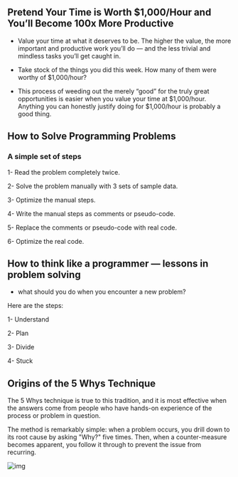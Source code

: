 ## Pretend Your Time is Worth $1,000/Hour and You’ll Become 100x More Productive

- Value your time at what it deserves to be. The higher the value, the more important and productive work you’ll do — and the less trivial and mindless tasks you’ll get caught in.

- Take stock of the things you did this week. How many of them were worthy of $1,000/hour?

- This process of weeding out the merely “good” for the truly great opportunities is easier when you value your time at $1,000/hour. Anything you can honestly justify doing for $1,000/hour is probably a good thing.

## How to Solve Programming Problems

### A simple set of steps

1- Read the problem completely twice.

2- Solve the problem manually with 3 sets of sample data.

3- Optimize the manual steps.

4- Write the manual steps as comments or pseudo-code.

5- Replace the comments or pseudo-code with real code.

6- Optimize the real code.

## How to think like a programmer — lessons in problem solving

- what should you do when you encounter a new problem?

Here are the steps:

1- Understand

2- Plan

3- Divide

4- Stuck

## Origins of the 5 Whys Technique

The 5 Whys technique is true to this tradition, and it is most effective when the answers come from people who have hands-on experience of the process or problem in question.

The method is remarkably simple: when a problem occurs, you drill down to its root cause by asking "Why?" five times. Then, when a counter-measure becomes apparent, you follow it through to prevent the issue from recurring.

![img](https://expertprogrammanagement.com/wp-content/uploads/2019/05/The-5-Whys.png)










